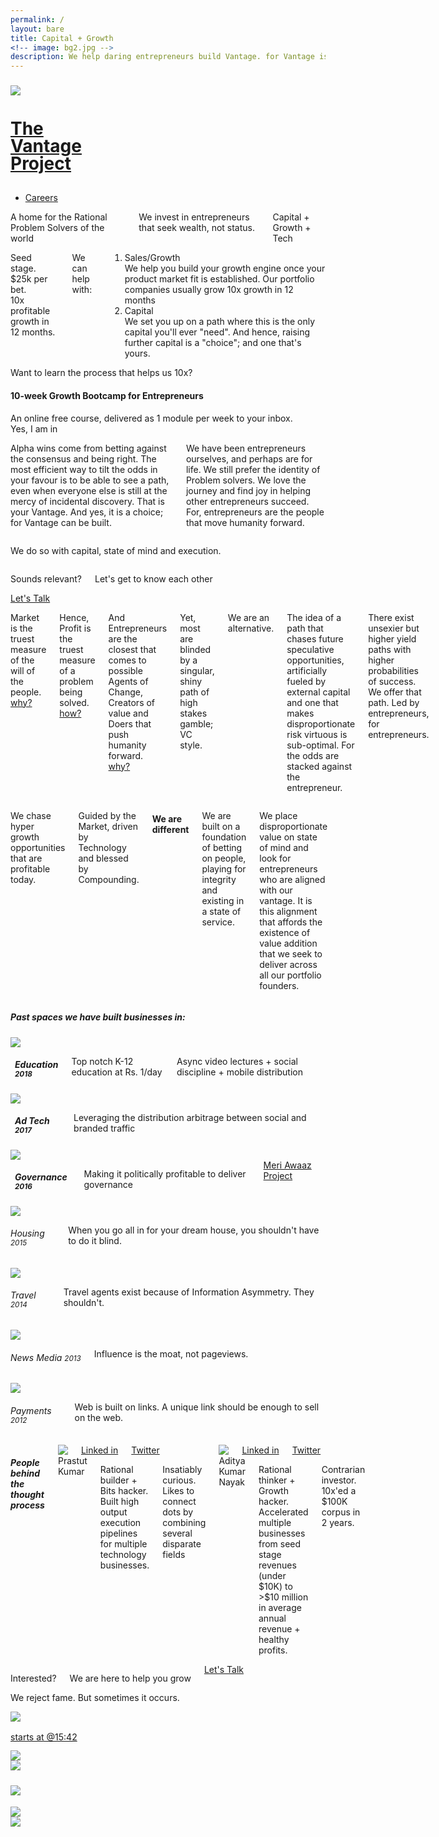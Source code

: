```yaml
---
permalink: /
layout: bare
title: Capital + Growth
<!-- image: bg2.jpg -->
description: We help daring entrepreneurs build Vantage. for Vantage is the highest yield leverage available. 
---
```

<script>
	layoutvar="home";
</script>
<div class="ssbg b-ws-top-p">
	<div class="row">
		<div class="large-3 large-offset-3 medium-4 medium-offset-2 small-6 small-offset-3 columns np">
			<a href="{{site.url}}">
				<div class="row">
					<div class="small-4 columns">
						<img src="{{site.url}}/assets/img/vantage-logo-full.png" style="margin-top:0.6em;">
					</div>
	<div class="small-8 columns">
						<h1 class="sans2 bkc f-2x" style="line-height:1;">The <br> Vantage <br>Project</h1>
</div>
				</div>
			</a>
		</div>
		<div class="small-12 medium-6 columns m-ws-top">
			<ul class="menu align-right hover">
        <!-- <li><a href="https://meetings.hubspot.com/aditya16" class="button">Let's talk</a></li> -->
<!--         <li><a href="{{site.url}}/blog" class="dbc">Blog</a></li> -->
        <li><a href="{{site.url}}/careers" class="dbc">Careers</a></li>
        <!-- <li><a href="{{site.url}}/ico" class="dbc">ICO</a></li> -->
        <!-- <li><a href="{{site.url}}/blockchain" class="dbc">Blockchain</a></li> -->
      </ul>
		</div>
	</div>
	<div class="row">
		<div class="small-12 medium-10  large-8 large-offset-3 medium-offset-2 columns b-ws-top b-ws-top-p">
			<div class="f-2x bold dbc nm">A home for the Rational Problem Solvers of the world</div>
			<div class="f-1-25x">We invest in entrepreneurs that seek wealth, not status. </div>
			<div class="f-1-5x xs-ws-top bc bold">Capital + Growth + Tech</div>
		</div>
	</div>
	<div class="row">
		<div class="small-12 medium-10 medium-offset-2 large-8 large-offset-3 columns m-ws-top m-ws-bottom">
			<p class="bkc f-1-25x">Seed stage.<br>$25k per bet. <br> 10x profitable growth in 12 months.</p>
			<!-- <p class="s-ws-top">The future is beautiful. It is abundant. And it is for everyone. We believe that we must do all that we can to accelerate it. And in this case, more is less. We must help as many entrepreneurs push forward as we can. And that is what we have set out to do.</p> -->
			<p class="nm s-ws-top-p dbc bold f-1-25x">We can help with:</p>
			<ol>
				<li class="s-ws-top"><div class="bkc bold f-1-25x">Sales/Growth </div>We help you build your growth engine once your product market fit is established. Our portfolio companies usually grow 10x growth in 12 months</li>
				<li class="s-ws-top"><div class="bkc bold f-1-25x">Capital</div> We set you up on a path where this is the only capital you'll ever "need". And hence, raising further capital is a "choice"; and one that's yours.</li>
				<!-- <li class="s-ws-top"><div class="bkc bold f-1-25x">Tech </div></li> -->
		</ol>
	</div>
</div>
</div>
<div class="wbg">
	<div class="row align-center">
		<div class="small-12 medium-10 medium-centered large-6 columns m-ws-top m-ws-bottom">
			<div class="form-home">
				<div class="step0">
					<div class="scolor f-1-25x">Want to learn the process that helps us 10x?</div>
					<h4 class="bkc bold nm">10-week Growth Bootcamp for Entrepreneurs</h4>
					<div class="scolor s-ws-bottom">An online free course, delivered as 1 module per week to your inbox.</div>
					<div class="button nm cta0">Yes, I am in</div>
				</div>
				<div class="step1" style="display: none;">
					<div class="f-1-5x bold bkc">This is going to be different.</div>
					<!-- <h5 class="scolor processing">You may take the bootcamp at your pace; <br> But only with an intensity that is appropriate of your desire for growth.</h5> -->
				</div>
				<div class="stepp" style="display: none;">
					<!-- <div class="done" style="display:none;">Your ICO Starter Pack has been sent to your inbox</div>					 -->
					<div class="progress warning" role="progressbar" tabindex="0" aria-valuenow="50" aria-valuemin="0" aria-valuetext="50 percent" aria-valuemax="100">
					  <div class="progress-meter" style="width: 10%"></div>
					</div>
				</div>
				<div class="step2" style="display:none;">
					<div class="scolor f-1-25x">The ask is for you to approach it with</div>
					<h4 class="dbc nm"><span class="bold">Integrity.</span> In intent, action and spirit.</h4>
				</div>
				<div class="step2a" style="display: none;">
					<div class="bc f-1-5x s-ws-top-p bold nm">Promise?</div>
					<div class="scolor f-1-25x">Tell us where to send it to you.</div>
				</div>
				<div class="step3" style="display:none;">
					<div class="row">
						<div class="large-6 medium-9 small-12 columns">
							<form class="m-ws-top cta-main2" action="http://forms.hubspot.com/uploads/form/v2/4557883/cce5015e-b995-4d7d-9c51-99762a47316a" method="POST">
								<label class="bkc">Your Name
									<input type="text" class="funame" placeholder="What should we call you?">
								</label>
								<label class="bkc">Your Email
									<input type="email" class="email-val" placeholder="Let us know where to reach you">
								</label>
								<label class="bkc">Your Product Website
									<input type="url" class="purl" placeholder="Only needed if you'd like us to customize your path">
								</label>
								<input type="submit" class="button fullwidth nm" value="Sign me up" />
							</form>
						</div>
					</div>
				</div>
				<div class="step4" style="display: none;">
					<div class="bkc f-1-5x bold nm">Awesome!</div>
					<div class="scolor f-1-25x">Your first module is on its way. Bootcamp is still incomplete and a function of market demand. If you find the first module helpful, please place a request for more.</div>
				</div>
			</div>	
		</div>
	</div>
</div>
<div class="lgbg">
	<div class="row align-center">
		<div class="small-12 medium-10 large-6 columns m-ws-top">
			<p class="bkc s-ws-top f-1-25x">Alpha wins come from betting against the consensus and being right. The most efficient way to tilt the odds in your favour is to be able to see a path, even when everyone else is still at the mercy of incidental discovery. That is your Vantage. And yes, it is a choice; for Vantage can be built. </p>
			<p class="f-1-25x">We have been entrepreneurs ourselves, and perhaps are for life. We still prefer the identity of Problem solvers. We love the journey and find joy in helping other entrepreneurs succeed. For, entrepreneurs are the people that move humanity forward.
			</p>
		</div>
	</div>
	<div class="row align-center">
		<div class="small-12 medium-10 medium-centered large-6 columns m-ws-top s-ws-bottom">
			<p class="dbc f-1-5x nm bold dbc">We do so with capital, state of mind and execution.</p>
			<!-- <p class="f-1-25x bc">We are your unfair advantage, in a world where success is a race against the moving average.</p> -->
			<!-- <p class="bc f-1-25x">Seed stage. $0.25 million per bet per year. <br> 10x profitable growth in 12 months.</p> -->
		</div>
	</div>
</div>
<div class="lgbg s-ws-top-p s-ws-bottom-p">
	<div class="row">
		<div class="small-12 medium-8 medium-offset-1 large-4 large-offset-3 columns">
			<p class="f-1-5x nm bc bold">Sounds relevant?</p>
			<p class="f-1-25x nm">Let's get to know each other</p>
		</div>
		<div class="large-2 small-4 medium-2 end text-right columns s-ws-top">
			<a class="button fullwidth" href="https://meetings.hubspot.com/aditya16" target="_blank">Let's Talk</a>
		</div>
	</div>
	<!-- <div class="row">
		<div class="small-12 medium-8 medium-centered large-6 columns">
			<p class="f-1-25x bc s-ws-bottom">We are your unfair advantage, in a world where success is a race against the moving average.</p>
		</div>
	</div> -->
</div>
<!-- <div class="lgbg">
	<div class="row">
		<div class="small-12 medium-10 medium-centered large-6 columns m-ws-top m-ws-bottom">
			<p class="f-1-25x s-ws-top s-ws-bottom bkc">We like to restrict our bandwidth to working with atmost 5 entrepreneurs at a time.</p>
		</div>
	</div>
</div> -->

<!-- <div class="row">
	<div class="small-12 medium-10 medium-centered large-6 columns m-ws-top">
		<h5 class="dbc bold">Our journey till now</h5>
	</div></div> -->
<!-- <div class="lgbg">
	<div class="row">
		<div class="small-12 large-6 medium-10 medium-centered columns m-ws-top">
			<h5 class="dbc bold">Teams we have worked with</h5>
		</div>
	</div>
	<div class="row">
		<div class="small-12 large-centered large-10 columns columns m-ws-bottom">
			<div class="callout2">
			<div class="row small-up-3 medium-up-5 large-up-5">
			  <div class="column column-block">
			    <img src="{{site.url}}/assets/img/logo/google.png">
			  </div>
			  <div class="column column-block">
			    <img src="{{site.url}}/assets/img/logo/harvard.png">
			  </div>
			  <div class="column column-block">
			    <img src="{{site.url}}/assets/img/logo/p2p.png">
			  </div>
			  <div class="column column-block">
			    <img src="{{site.url}}/assets/img/logo/chili.png">
			  </div>
			  <div class="column column-block">
			    <img src="{{site.url}}/assets/img/logo/paytm.png">
			  </div>
			</div>
			</div>
		</div>
	</div>
</div> -->
<div class="wbg">
	<div class="row align-center">
		<div class="small-12 medium-10 medium-centered large-6 columns m-ws-top s-ws-bottom">
			<p class="nm f-1-25x sl1t">Market is the truest measure of the will of the people. <a href="#" class="s2 scolor2 sl1trg cs u">why?</a></p>
			<p class="sl1" style="display: none;">Market = sum total of all the economic choices made by individuals in an area Economic choices are the closet to true indicator of choice, for people tend to lie with their words but not their wallets.</p>
			<p class="f-1-25x sl2t">Hence, Profit is the truest measure of a problem being solved. <a href="#" class="s2 scolor2 sl2trg cs u">how?</a></p>
			<p class="sl2" style="display: none;">For a problem is merely an absence of a solution to meet a need/desire. Adding value to a user’s life (aka profit) is the only way to add value consent fully.</p>
			<p class="f-1-25x sl3t">And Entrepreneurs are the closest that comes to possible Agents of Change, Creators of value and Doers that push humanity forward. <a href="#" class="s2 scolor2 sl3trg cs u">why?</a></p>
			<p class="sl3" style="display: none;">For the only change that’s true is that what occurs outside the realm of our greed for control (i.e. for things to be the way we want them to be.)</p>
			<p class="dbc bold nm f-1-5x">Yet, most are blinded by a singular, shiny path of high stakes gamble; VC style. </p>
			<p class="bc bold f-1-5x">We are an alternative.</p>
			<p class="f-1-25x">The idea of a path that chases future speculative opportunities, artificially fueled by external capital and one that makes disproportionate risk virtuous is sub-optimal. For the odds are stacked against the entrepreneur.</p>
			<p class="f-1-25x">There exist unsexier but higher yield paths with higher probabilities of success. We offer that path. Led by entrepreneurs, for entrepreneurs.</p>
			</div>
	</div>
</div>
<div class="suit2bg">
	<div class="row align-center">
		<div class="small-12 medium-10 medium-centered large-6 columns s-ws-top">
			<p class="f-1-5x dbc bold nm">We chase hyper growth opportunities that are profitable today.</p>
			<p class="f-1-25x">Guided by the Market, driven by Technology and blessed by Compounding.</p>
		<h4 class="bkc dbc bold f-1-5x b-ws-top">We are different</h4>
		<p class="bkc f-1-25x">We are built on a foundation of betting on people, playing for integrity and existing in a state of service. </p>
		<p class="f-1-25x">We place disproportionate value on state of mind and look for entrepreneurs who are aligned with our vantage. It is this alignment that affords the existence of value addition that we seek to deliver across all our portfolio founders.</p>
		</div>
	</div>
	<div class="row align-center">
		<div class="small-12 medium-10 medium-centered large-6 columns s-ws-top m-ws-bottom">
			<h5 class="bkc dbc bold f-1-5x b-ws-top">Past spaces we have built businesses in:</h5>
		</div>
	</div>
	<div class="row">
		<div class="small-12 medium-4 columns m-ws-bottom">
			<div class="row">
				<div class="small-2 columns" style="padding-right: 0;">
					<img src="{{site.url}}/assets/img/lamp.png">
				</div>
				<div class="small-10 columns" style="padding-left: 0.5em;">
					<h5 class="bkc nm">Education <small>2018</small></h5>
					<p class="">Top notch K-12 education at Rs. 1/day</p>
					<p class="s">Async video lectures + social discipline + mobile distribution</p>
					<!-- <p class="s scolor2 nm">Last high achieved</p>
					<p class="s nm">Number of active students: 5K+</p>
					<p class="s nm">Unit margin: ~ 20% </p> -->
				</div>
			</div>
		</div>
		<div class="small-12 medium-4 columns m-ws-bottom">
			<div class="row">
				<div class="small-2 columns" style="padding-right: 0;">
					<img src="{{site.url}}/assets/img/target.png">
				</div>
				<div class="small-10 columns" style="padding-left: 0.5em;">
					<h5 class="bkc nm">Ad Tech <small>2017</small></h5>
					<p class="s">Leveraging the distribution arbitrage between social and branded traffic</p>
					<!-- <p class="s scolor2 nm">Last high achieved</p>
					<p class="s nm">Traffic volume: 0.5 million uniques/day</p>
					<p class="s nm">Unit margin: 20% </p> -->
				</div>
			</div>
		</div>
		<div class="small-12 medium-4 columns m-ws-bottom">
			<div class="row">
				<div class="small-2 columns" style="padding-right: 0;">
					<img src="{{site.url}}/assets/img/voting.png">
				</div>
				<div class="small-10 columns" style="padding-left: 0.5em;">
					<h5 class="bkc nm">Governance <small>2016</small></h5>
					<p>Making it politically profitable to deliver governance</p>
					<!-- <p class="s">Flexible reshaped voter blocs based on local issues + mobile distribution + crowdfunded bounty for policies</p> -->
					<!-- <p class="s scolor2 nm">Last high achieved</p>
					<p class="s nm">Largest voter bloc penetration achieved: 4%</p>
					<p class="s nm">Estimated unit margin: -₹90</p> -->
					<a class="btn np" href="https://medium.com/@adityanayak/2-solving-the-big-bad-government-50b0244139e5#.rfphfdlv0" target="_blank">Meri Awaaz Project</a>
				</div>
			</div>
		</div>
	</div>
	<div class="row">
		<div class="small-12 columns small-centered">
			<div class="row">
				<div class="small-12 medium-3 columns">
					<div class="row">
						<div class="small-3 columns">
							<img src="{{site.url}}/assets/img/realestate.png">
						</div>
						<div class="small-9 columns" style="padding-left: 0">
							<h6 class="bkc nm">Housing <small>2015</small></h6>
							<p class="s">When you go all in for your dream house, you shouldn't have to do it blind. </p>
						</div>
					</div>
				</div>
				<div class="small-12 medium-3 columns">
					<div class="row">
						<div class="small-3 columns">
							<img src="{{site.url}}/assets/img/sunbed.png">
						</div>
						<div class="small-9 columns" style="padding-left: 0">
							<h6 class="bkc nm">Travel <small>2014</small></h6>
							<p class="s">Travel agents exist because of Information Asymmetry. They shouldn't.</p>
						</div>
					</div>
				</div>
				<div class="small-12 medium-3 columns">
					<div class="row">
						<div class="small-3 columns">
							<img src="{{site.url}}/assets/img/news.png">
						</div>
						<div class="small-9 columns" style="padding-left: 0">
							<h6 class="bkc nm">News Media <small>2013</small></h6>
							<p class="s">Influence is the moat, not pageviews.</p>
						</div>
					</div>
				</div>
				<div class="small-12 medium-3 columns">
					<div class="row">
						<div class="small-3 columns">
							<img src="{{site.url}}/assets/img/payment.png">
						</div>
						<div class="small-9 columns" style="padding-left: 0">
							<h6 class="bkc nm">Payments <small> 2012</small></h6>
							<p class="s">Web is built on links. A unique link should be enough to sell on the web.</p>
						</div>
					</div>		
				</div>
			</div>
		</div>			
	</div>
	<div class="row align-center">
		<div class="small-12 medium-10 medium-centered large-6 columns b-ws-top">
			<h5 class="bkc dbc bold">People behind the thought process</h5>
			<div class="row">
				<div class="small-2 columns s-ws-top">
					<img src="{{site.url}}/assets/img/prastut.jpg" class="circle-img">
					<div class="xs-ws-top text-right"><a class="ibtn scolor s2" href="https://www.linkedin.com/in/prastut/" target="_blank">Linked in</a></div><div class="text-right"><a class="ibtn scolor s2" href="https://twitter.com/prastutkumar" target="_blank">Twitter</a></div>
				</div>
				<div class="small-10 columns s-ws-top">
					<div class="bold bkc f-1-25x">Prastut Kumar</div>
					<p class="nm">Rational builder + Bits hacker. Built high output execution pipelines for multiple technology businesses. </p>
					<p class="xs-ws-top">Insatiably curious. Likes to connect dots by combining several disparate fields</p>
					<!-- <p class="xs-ws-top">And something more</p> -->
					</div>
				</div>
				<div class="row">
					<div class="small-2 columns s-ws-top">
						<img src="{{site.url}}/assets/img/aditya.jpg" class="circle-img">
						<div class="xs-ws-top text-right"><a class="ibtn scolor s2" href="https://www.linkedin.com/in/adityanayak/" target="_blank">Linked in</a></div><div class="text-right"><a class="ibtn scolor s2" href="https://twitter.com/AdityaNayak" target="_blank">Twitter</a></div>
					</div>
					<div class="small-10 columns s-ws-top">
						<div class="bold bkc f-1-25x">Aditya Kumar Nayak</div>
						<p class="nm">Rational thinker + Growth hacker. Accelerated multiple businesses from seed stage revenues (under $10K) to >$10 million in average annual revenue + healthy profits.</p>
						<p class="xs-ws-top">Contrarian investor. 10x'ed a $100K corpus in 2 years.</p>
					</div>
				</div>
			</div>
		</div>
	<!-- <div class="row">
		<div class="small-12 medium-10 medium-centered large-6 columns columns text-center small-centered b-ws-top b-ws-bottom">
			<div class="f-2x bkc bold">We can help</div>
			<p class="f-1-25x">It's free and about you.</p>
			<a href="https://meetings.hubspot.com/aditya16" class="button large">Schedule a 30 min consultation</a>
		</div>
	</div> -->
	<div class="row align-center">
		<div class="small-12 medium-10 medium-centered large-6 columns b-ws-top">
			<p class="f-1-5x nm bold bkc">Interested?</p>
			<p class="f-1-25x">We are here to help you grow</p>
			<div class="s-ws-bottom"><a class="button large" href="https://meetings.hubspot.com/aditya16" target="_blank">Let's Talk</a></div>
		</div>
	</div>
	<div class="row align-center">
		<div class="small-12 medium-10 medium-centered large-6 columns s-ws-top">
			<div class="dbc f-1-5x bold">We reject fame. But sometimes it occurs.</div>
		</div>
		<!-- <h5 class="bkc">As seen on</h5> -->
	</div>
	<div class="row align-center">
    <div class="small-12 medium-8 medium-centered large-6 columns small-centered m-ws-top text-center">
    	<div class="row">
    		<div class="medium-2 small-3 columns">
    			<a href="http://www.ndtv.com/video/player/heads-up/satya-nadella-s-secret-to-success/340190#t=948" target="_blank"><img src="{{site.url}}/assets/img/ndtvprofit.png" style="margin-top:1em;" class="gs hv"><p class="scolor s2 nm" style="line-height: 1; padding-top:0.25em;">starts at @15:42</p></a>
    		</div>
    		<div class="columns small-3 medium-2">
    			<a href="http://www.thebetterindia.com/20467/now-connect-with-your-ministers-solve-local-issues-using-your-smartphone-mobile4good/" target="_blank"><img src="{{site.url}}/assets/img/betterindia.png" class="gs hv"></a>
    		</div>
    		<div class="medium-2 columns small-3">
    			<a href="http://www.youthkiawaaz.com/2015/03/meri-awaaz-mobile-app/" target="_blank"><img src="{{site.url}}/assets/img/youthkiawaaz.png" class="gs hv"></a>
    		</div>
    		<div class="medium-2 columns small-3">
    			<a href="http://gadgets.ndtv.com/apps/features/building-a-better-india-one-app-at-a-time-577410" target="_blank"><img src="{{site.url}}/assets/img/ndtv.png" style="margin-top:1.75em;" class="gs hv"></a>
    		</div>
    		<div class="medium-2 end columns hide-for-small-only">
    			<a href="http://scroll.in/article/683529/Four-Indian-apps-that-are-strong-contenders-for-Facebook's-$250,000-social-innovation-prize" target="_blank"><img src="{{site.url}}/assets/img/scroll.jpg" class="gs hv" style="margin-top:1.25em;"></a>
    		</div>
    	</div>
	  </div>
	</div>
</div>
<div class="lgbg">
	<div class="row">
		<div class="small-12 columns text-center b-ws-top">
			<img src="{{site.url}}/assets/img/crawler.jpg" class="b-ws-top">
		</div>
</div>
